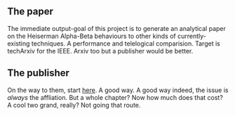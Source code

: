 ## The paper

The immediate output-goal of this project is to generate an analytical paper on the Heiserman Alpha-Beta behaviours to other kinds of currently-existing techniques. A performance and telelogical comparision. Target is techArxiv for the IEEE. Arxiv too but a publisher would be better. 

## The publisher

On the way to them, start [here](https://www.techrxiv.org/f/about). A good way. A good way indeed, the issue is _always_ the affliation. But a whole chapter? Now how much does that cost? A cool two grand, really? Not going that route.